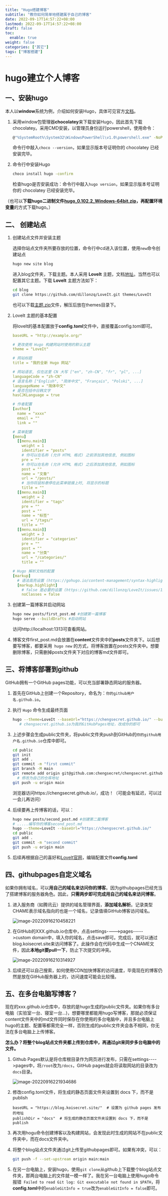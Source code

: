 ```yaml
---
title: "Hugo搭建博客"
subtitle: "教你如何简单地搭建属于自己的博客"
date: 2022-09-17T14:57:22+08:00
lastmod: 2022-09-17T14:57:22+08:00
draft: false
toc:
  enable: true
weight: false
categories: ["其它"]
tags: ["博客搭建"]
---
```


# hugo建立个人博客

## 一、安装hugo

本人以**window**系统为例，介绍如何安装Hugo，具体可见官方[文档](https://gohugo.io/getting-started/installing/)。

1. 采用window包管理器**chocolatey**来下载安装Hugo，因此首先下载chocolatey。采用CMD安装，以管理员身份运行powershell，使用命令：

   ```bash
   @"%SystemRoot%\System32\WindowsPowerShell\v1.0\powershell.exe" -NoProfile -InputFormat None -ExecutionPolicy Bypass -Command "iex ((New-Object System.Net.WebClient).DownloadString('https://chocolatey.org/install.ps1'))" && SET "PATH=%PATH%;%ALLUSERSPROFILE%\chocolatey\bin"
   ```

   命令行中敲入`choco --version`，如果显示版本号证明你的 chocolatey 已经安装完毕。

2. 命令行中安装Hugo

   ```bash
   choco install hugo -confirm
   ```

   检查hugo是否安装成功：命令行中敲入`hugo version`，如果显示版本号证明你的 chocolatey 已经安装完毕。

（也可以**下载hugo二进制文件[hugo_0.102.2_Windows-64bit.zip](https://github.com/gohugoio/hugo/releases/tag/v0.102.2)，再配置环境变量**的方式下载hugo。）

## 二、 创建站点

1. 创建站点文件并安装主题

   选择你站点文件夹所要存放的位置，命令行中cd进入该位置，使用`new`命令创建站点

   ```bash
   hugo new site blog
   ```

   进入blog文件夹，下载主题。本人采用 **LoveIt** 主题，文档[地址](https://hugoloveit.com/zh-cn/theme-documentation-basics/)。当然也可以配置其它主题。下载  **LoveIt** 主题方法如下：

   ```bash
   cd blog
   git clone https://github.com/dillonzq/LoveIt.git themes/LoveIt
   ```

   也可以下载[主题.zip](https://github.com/dillonzq/LoveIt/releases)文件，解压后放在themes目录下。

2. LoveIt 主题的基本配置

   将lovelt的基本配置放于**config.toml**文件中，直接覆盖config.toml即可。

   ```yml
   baseURL = "http://example.org/"
   
   # 更改使用 Hugo 构建网站时使用的默认主题
   theme = "LoveIt"
   
   # 网站标题
   title = "我的全新 Hugo 网站"
   
   # 网站语言, 仅在这里 CN 大写 ["en", "zh-CN", "fr", "pl", ...]
   languageCode = "zh-CN"
   # 语言名称 ["English", "简体中文", "Français", "Polski", ...]
   languageName = "简体中文"
   # 是否包括中日韩文字
   hasCJKLanguage = true
   
   # 作者配置
   [author]
     name = "xxxx"
     email = ""
     link = ""
   
   # 菜单配置
   [menu]
     [[menu.main]]
       weight = 1
       identifier = "posts"
       # 你可以在名称 (允许 HTML 格式) 之前添加其他信息, 例如图标
       pre = ""
       # 你可以在名称 (允许 HTML 格式) 之后添加其他信息, 例如图标
       post = ""
       name = "文章"
       url = "/posts/"
       # 当你将鼠标悬停在此菜单链接上时, 将显示的标题
       title = ""
     [[menu.main]]
       weight = 2
       identifier = "tags"
       pre = ""
       post = ""
       name = "标签"
       url = "/tags/"
       title = ""
     [[menu.main]]
       weight = 3
       identifier = "categories"
       pre = ""
       post = ""
       name = "分类"
       url = "/categories/"
       title = ""
   
   # Hugo 解析文档的配置
   [markup]
     # 语法高亮设置 (https://gohugo.io/content-management/syntax-highlighting)
     [markup.highlight]
       # false 是必要的设置 (https://github.com/dillonzq/LoveIt/issues/158)
       noClasses = false
   ```

3. 创建第一篇博客并启动网站

   ```bash
   hugo new posts/first_post.md #创建第一篇博客
   hugo serve --buildDrafts #启动网站
   ```

   访问http://localhost:1313可查看网站。

4. 博客文件first_post.md会放置在**content**文件夹中的**posts**文件夹下。以后想要写博客，都要采用` hugo new` 的方式，将博客放置在posts文件夹中。想要删除博客，只需删掉posts文件夹下对应的博客md文件即可。

   

## 三、将博客部署到github

GitHub拥有一个GitHub pages功能，可以充当部署静态网站的服务器。

1. 首先在GitHub上创建一个Repository，命名为：`你的github用户名.github.io`。

2. 执行 `Hugo` 命令生成最终页面

   ```bash
   hugo --theme=LoveIt --baseUrl="https://chengsecret.github.io/" --buildDrafts
      # chengsecret.github.io为我的GitHubPages地址，改成你的即可
   ```

3. 上述步骤会生成public文件夹，将public文件夹push到GitHub的`你的github用户名.github.io`仓库中即可。

   ```bash
   cd public
   git init
   git add .
   git commit -m "first commit"
   git branch -M main
   git remote add origin git@github.com:chengsecret/chengsecret.github.io.git
     # 修改为自己的仓库地址
   git push -u origin main
   ```

   浏览器访问https://chengsecret.github.io/，成功！（可能会有延迟，可以过一会儿再访问）

4. 后续要再上传博客的话，可以：

   ```bash
   hugo new posts/second_post.md #创建第二篇博客
   # .....编写你的博客second_post.md
   hugo --theme=LoveIt --baseUrl="https://chengsecret.github.io/"
   cd public
   git add .
   git commit -m "second commit"
   git push -u origin main
   ```

5. 后续再根据自己的喜好和[LoveIt官网](https://hugoloveit.com/zh-cn/theme-documentation-basics/)，编辑配置文件**config.toml**



## 四、githubpages自定义域名

如果你拥有域名，可以**用自己的域名来访问你的博客**。因为githubpages已经充当了搭建博客的服务器角色。因此，**只需两步即可完成用自己的域名来访问博客**。

1. 进入服务商（如腾讯云）提供的域名管理界面，**添加域名解析**。记录类型CHAME表示域名指向的也是一个域名，记录值填GitHub博客访问域名。

   ![image-20220916210458221](/博客搭建/image-20220916210458221.png)

2. 在GitHub的XXX.github.io仓库中，点击settings---->pages----->custom domain中，填入你的域名，点击save即可。完成后，就可以通过blog.koisecret.site来访问博客了。此操作会在代码中生成一个CNAME文件，因此**本地git要pull一下**，防止下次提交的冲突。

   ![image-20220916210314927](/博客搭建/image-20220916210314927.png)

3. 后续还可以自己搜索，如何使用CDN加快博客的访问速度，毕竟现在的博客仍然是放在GitHub服务器上的，访问速度可能会比较慢。



## 五、在多台电脑写博客？

​    现在的xxx.github.io仓库中，存放的是hugo生成的public文件夹。如果你有多台电脑（实验室一台、寝室一台...)，想要哪里都能用hugo写博客，那就必须保证content文件夹中的md文件同时保存在你使用的多台电脑中，并且多台电脑上hugo的主题、配置等都需完全一样，否则生成的public文件夹会各不相同，你无法在多台电脑上上传博客。

​    **怎么办？将整个blog站点文件夹都上传到仓库中，再通过git来同步多台电脑中的文件。**

1. Github Pages默认是将仓库根目录作为网页进行发布，只需在settings---->pages中，将`/root`改为`/docs`，GitHub pages就会将读取网站的目录改为`docs`目录。

   ![image-20220916221934686](/博客搭建/image-20220916221934686.png)

2. 修改config.toml文件，将生成的静态页面文件夹设置到 docs 下，而不是 publish

   ```properties
   baseURL = "https://blog.koisecret.site/"  # 设置为 github pages 发布的地址
   publishDir = "docs"  # 将生成的静态页面文件夹设置到 docs 下，而不是 publish
   ```

3. 再次用hogu命令创建博客以及构建网站，会发现此时生成的网站不在public文件夹中，而在docs文件夹中。

4. 将整个blog站点文件夹通过git上传至githubpages即可。如果有冲突，可以：

   ```bash
   git push -f --set-upstream origin main:main
   ```

5. 在另一台电脑上，安装hugo，使用`git clone`从github上下载整个blog站点文件夹，那两台电脑上的文件就一模一样了。我在另一台电脑上使用hugo命令报错` Failed to read Git log: Git executable not found in $PATH`，将**config.toml**中的`enableGitInfo = true`改为`enableGitInfo = false`即可。













